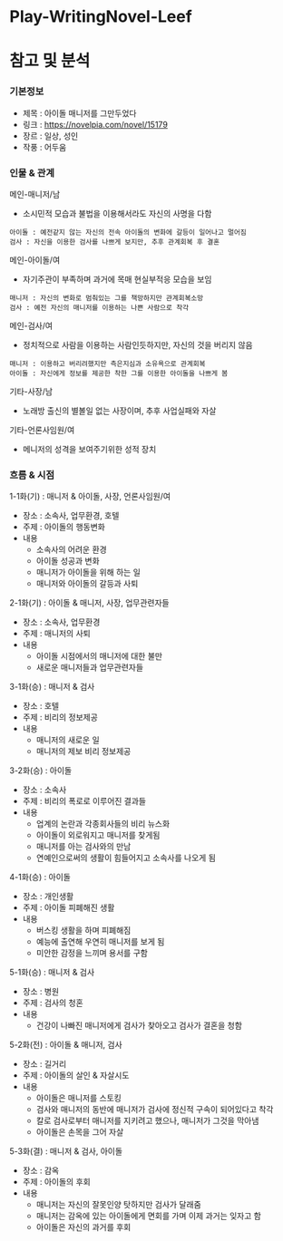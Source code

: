 # Play-WritingNovel-Leef

참고 및 분석
===

### 기본정보
- 제목 : 아이돌 매니저를 그만두었다
- 링크 : https://novelpia.com/novel/15179
- 장르 : 일상, 성인
- 작풍 : 어두움

### 인물 & 관계
메인-매니저/남
- 소시민적 모습과 불법을 이용해서라도 자신의 사명을 다함
```
아이돌 : 예전같지 않는 자신의 전속 아이돌의 변화에 갈등이 일어나고 멀어짐
검사 : 자신을 이용한 검사를 나쁘게 보지만, 추후 관계회복 후 결혼
```

메인-아이돌/여
- 자기주관이 부족하며 과거에 목매 현실부적응 모습을 보임
```
매니저 : 자신의 변화로 멈춰있는 그를 책망하지만 관계회복소망
검사 : 예전 자신의 매니저를 이용하는 나쁜 사람으로 착각
```

메인-검사/여
- 정치적으로 사람을 이용하는 사람인듯하지만, 자신의 것을 버리지 않음
```
매니저 : 이용하고 버리려했지만 측은지심과 소유욕으로 관계회복
아이돌 : 자신에게 정보를 제공한 착한 그를 이용한 아이돌을 나쁘게 봄
```

기타-사장/남
- 노래방 출신의 별볼일 없는 사장이며, 추후 사업실패와 자살 

기타-언론사임원/여
- 메니저의 성격을 보여주기위한 성적 장치

### 흐름 & 시점
1-1화(기) : 매니저 & 아이돌, 사장, 언론사임원/여
- 장소 : 소속사, 업무환경, 호텔
- 주제 : 아이돌의 행동변화
- 내용
	- 소속사의 어려운 환경
	- 아이돌 성공과 변화
	- 매니저가 아이돌을 위해 하는 일
	- 매니저와 아이돌의 갈등과 사퇴

2-1화(기) : 아이돌 & 매니저, 사장, 업무관련자들
- 장소 : 소속사, 업무환경
- 주제 : 매니저의 사퇴
- 내용
	- 아이돌 시점에서의 매니저에 대한 불만
	- 새로운 매니저들과 업무관련자들

3-1화(승) : 매니저 & 검사
- 장소 : 호텔
- 주제 : 비리의 정보제공
- 내용
	- 매니저의 새로운 일
	- 매니저의 제보 비리 정보제공

3-2화(승) : 아이돌
- 장소 : 소속사
- 주제 : 비리의 폭로로 이루어진 결과들
- 내용
	- 업계의 논란과 각종회사들의 비리 뉴스화
	- 아이돌이 외로워지고 매니저를 찾게됨
	- 매니저를 아는 검사와의 만남
	- 연예인으로써의 생활이 힘들어지고 소속사를 나오게 됨

4-1화(승) : 아이돌
- 장소 : 개인생활
- 주제 : 아이돌 피폐해진 생활
- 내용
	- 버스킹 생활을 하며 피폐해짐
	- 예능에 출연해 우연히 매니저를 보게 됨
	- 미안한 감정을 느끼며 용서를 구함

5-1화(승) : 매니저 & 검사
- 장소 : 병원
- 주제 : 검사의 청혼
- 내용
	- 건강이 나빠진 매니저에게 검사가 찾아오고 검사가 결혼을 청함

5-2화(전) : 아이돌 & 매니저, 검사
- 장소 : 길거리
- 주제 : 아이돌의 살인 & 자살시도
- 내용
	- 아이돌은 매니저를 스토킹
	- 검사와 매니저의 동반에 매니저가 검사에 정신적 구속이 되어있다고 착각
	- 칼로 검사로부터 매니저를 지키려고 했으나, 매니저가 그것을 막아냄
	- 아이돌은 손목을 그어 자살

5-3화(결) : 매니저 & 검사, 아이돌
- 장소 : 감옥
- 주제 : 아이돌의 후회
- 내용
	- 매니저는 자신의 잘못인양 탓하지만 검사가 달래줌
	- 매니저는 감옥에 있는 아이돌에게 면회를 가며 이제 과거는 잊자고 함
	- 아이돌은 자신의 과거를 후회


